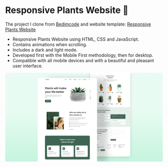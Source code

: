 # Responsive Plants Website 🎍  

The project I clone from [Bedimcode](https://www.youtube.com/c/Bedimcode) and website template: [Responsive Plants Website](https://youtu.be/lpzExNZDizI)

- Responsive Plants Website using HTML, CSS and JavaScript.
- Contains animations when scrolling.
- Includes a dark and light mode.
- Developed first with the Mobile First methodology, then for desktop.
- Compatible with all mobile devices and with a beautiful and pleasant user interface.

![plants website](/preview.png)
